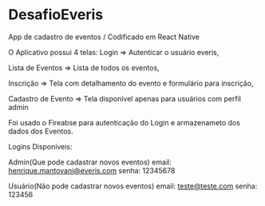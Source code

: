 # DesafioEveris
App de cadastro de eventos / Codificado em React Native

O Aplicativo possui 4 telas: 
Login => Autenticar o usuário everis,

Lista de Eventos => Lista de todos os eventos,

Inscrição =>	Tela com detalhamento do evento e formulário para inscrição,

Cadastro de Evento =>	Tela disponível apenas para usuários com perfil admin

Foi usado o Fireabse para autenticação do Login e armazenameto dos dados dos Eventos.

Logins Disponíveis: 

Admin(Que pode cadastrar novos eventos)
email: henrique.mantovani@everis.com
senha: 12345678


Usuário(Não pode cadastrar novos eventos)
email: teste@teste.com
senha: 123456
